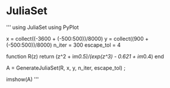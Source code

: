 # JuliaSet

'''
using JuliaSet
using PyPlot

x = collect((-3600 + (-500:500))/8000)
y = collect((900 + (-500:500))/8000)
n_iter = 300
escape_tol = 4

function R(z)
    return (z^2 + im*0.5)/(exp(z^3) - 0.621 + im*0.4)
end

A = GenerateJuliaSet(R, x, y, n_iter, escape_tol)
;

imshow(A)
'''
